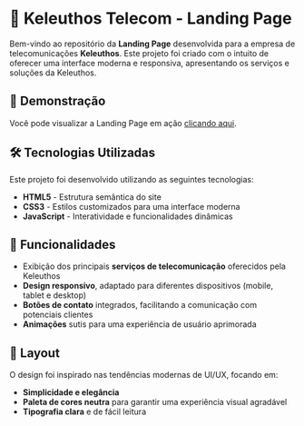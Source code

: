 # 📡 Keleuthos Telecom - Landing Page

Bem-vindo ao repositório da **Landing Page** desenvolvida para a empresa de telecomunicações **Keleuthos**. Este projeto foi criado com o intuito de oferecer uma interface moderna e responsiva, apresentando os serviços e soluções da Keleuthos.

## 🚀 Demonstração

Você pode visualizar a Landing Page em ação [clicando aqui](#).

## 🛠️ Tecnologias Utilizadas

Este projeto foi desenvolvido utilizando as seguintes tecnologias:

- **HTML5** - Estrutura semântica do site
- **CSS3** - Estilos customizados para uma interface moderna
- **JavaScript** - Interatividade e funcionalidades dinâmicas

## 📑 Funcionalidades

- Exibição dos principais **serviços de telecomunicação** oferecidos pela Keleuthos
- **Design responsivo**, adaptado para diferentes dispositivos (mobile, tablet e desktop)
- **Botões de contato** integrados, facilitando a comunicação com potenciais clientes
- **Animações** sutis para uma experiência de usuário aprimorada

## 🎨 Layout

O design foi inspirado nas tendências modernas de UI/UX, focando em:

- **Simplicidade e elegância**
- **Paleta de cores neutra** para garantir uma experiência visual agradável
- **Tipografia clara** e de fácil leitura
